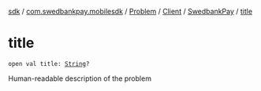 [sdk](../../../../index.md) / [com.swedbankpay.mobilesdk](../../../index.md) / [Problem](../../index.md) / [Client](../index.md) / [SwedbankPay](index.md) / [title](./title.md)

# title

`open val title: `[`String`](https://kotlinlang.org/api/latest/jvm/stdlib/kotlin/-string/index.html)`?`

Human-readable description of the problem

